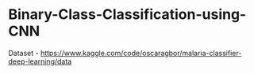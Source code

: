 # Binary-Class-Classification-using-CNN
Dataset - https://www.kaggle.com/code/oscaragbor/malaria-classifier-deep-learning/data
